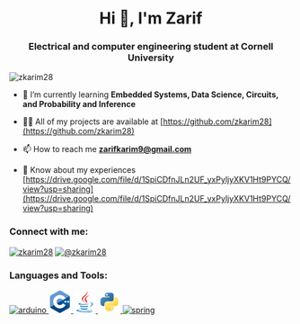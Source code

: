 <h1 align="center">Hi 👋, I'm Zarif</h1>
<h3 align="center">Electrical and computer engineering student at Cornell University</h3>

<p align="left"> <img src="https://komarev.com/ghpvc/?username=zkarim28&label=Profile%20views&color=0e75b6&style=flat" alt="zkarim28" /> </p>

- 🌱 I’m currently learning **Embedded Systems, Data Science, Circuits, and Probability and Inference**

- 👨‍💻 All of my projects are available at [https://github.com/zkarim28](https://github.com/zkarim28)

- 📫 How to reach me **zarifkarim9@gmail.com**

- 📄 Know about my experiences [https://drive.google.com/file/d/1SpiCDfnJLn2UF_yxPyljyXKV1Ht9PYCQ/view?usp=sharing](https://drive.google.com/file/d/1SpiCDfnJLn2UF_yxPyljyXKV1Ht9PYCQ/view?usp=sharing)

<h3 align="left">Connect with me:</h3>
<p align="left">
<a href="https://linkedin.com/in/zkarim28" target="blank"><img align="center" src="https://raw.githubusercontent.com/rahuldkjain/github-profile-readme-generator/master/src/images/icons/Social/linked-in-alt.svg" alt="zkarim28" height="30" width="40" /></a>
<a href="https://www.youtube.com/c/@zkarim28" target="blank"><img align="center" src="https://raw.githubusercontent.com/rahuldkjain/github-profile-readme-generator/master/src/images/icons/Social/youtube.svg" alt="@zkarim28" height="30" width="40" /></a>
</p>

<h3 align="left">Languages and Tools:</h3>
<p align="left"> <a href="https://www.arduino.cc/" target="_blank" rel="noreferrer"> <img src="https://cdn.worldvectorlogo.com/logos/arduino-1.svg" alt="arduino" width="40" height="40"/> </a> <a href="https://www.w3schools.com/cpp/" target="_blank" rel="noreferrer"> <img src="https://raw.githubusercontent.com/devicons/devicon/master/icons/cplusplus/cplusplus-original.svg" alt="cplusplus" width="40" height="40"/> </a> <a href="https://www.java.com" target="_blank" rel="noreferrer"> <img src="https://raw.githubusercontent.com/devicons/devicon/master/icons/java/java-original.svg" alt="java" width="40" height="40"/> </a> <a href="https://www.python.org" target="_blank" rel="noreferrer"> <img src="https://raw.githubusercontent.com/devicons/devicon/master/icons/python/python-original.svg" alt="python" width="40" height="40"/> </a> <a href="https://spring.io/" target="_blank" rel="noreferrer"> <img src="https://www.vectorlogo.zone/logos/springio/springio-icon.svg" alt="spring" width="40" height="40"/> </a> </p>
